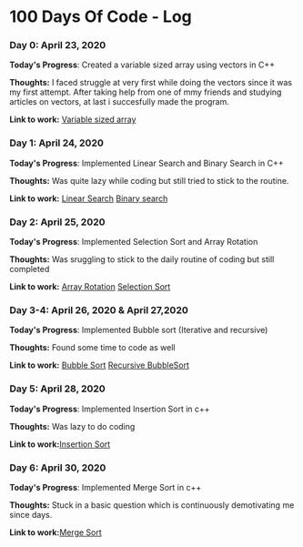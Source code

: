# 100 Days Of Code - Log

### Day 0: April 23, 2020 

**Today's Progress**: Created a variable sized array using vectors in C++

**Thoughts:** I faced struggle at very first while doing the vectors since it was my first attempt. After taking help from one of mmy friends and studying articles on vectors, at last i succesfully made the program.

**Link to work:** [Variable sized array](https://github.com/shuklashikhar515/CodePractice/blob/master/variable_sized_array.cpp)


### Day 1: April 24, 2020 

**Today's Progress**: Implemented Linear Search and Binary Search in C++

**Thoughts:** Was quite lazy while coding but still tried to stick to the routine.

**Link to work:** [Linear Search](https://github.com/shuklashikhar515/CodePractice/blob/master/linear_search)
[Binary search](https://github.com/shuklashikhar515/CodePractice/blob/master/binary_search)

### Day 2: April 25, 2020 

**Today's Progress**: Implemented Selection Sort and Array Rotation

**Thoughts:** Was sruggling to stick to the daily routine of coding but still completed

**Link to work:** [Array Rotation](https://github.com/shuklashikhar515/CodePractice/blob/master/array_rotation) 
[Selection Sort](https://github.com/shuklashikhar515/CodePractice/blob/master/selection_sort)

### Day 3-4: April 26, 2020 & April 27,2020 

**Today's Progress**: Implemented Bubble sort (Iterative and recursive)

**Thoughts:** Found some time to code as well

**Link to work:** [Bubble Sort](https://github.com/shuklashikhar515/CodePractice/blob/master/bubble_sort) [Recursive BubbleSort](https://github.com/shuklashikhar515/CodePractice/blob/master/recursive_bubble_sort)

### Day 5: April 28, 2020 

**Today's Progress**: Implemented Insertion Sort in c++

**Thoughts:** Was lazy to do coding

**Link to work:**[Insertion Sort](https://github.com/shuklashikhar515/CodePractice/blob/master/insertion_sort)

### Day 6: April 30, 2020 

**Today's Progress**: Implemented Merge Sort in c++

**Thoughts:** Stuck in a basic question which is continuously demotivating me since days.

**Link to work:**[Merge Sort](https://github.com/shuklashikhar515/CodePractice/blob/master/merge_sort)



